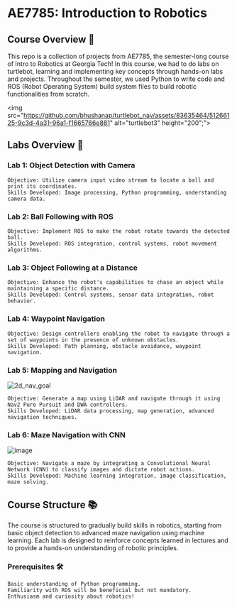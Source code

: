 # AE7785: Introduction to Robotics
## Course Overview 🤖

This repo is a collection of projects from AE7785, the semester-long course of Intro to Robotics at Georgia Tech! In this course, we had to do labs on turtlebot, learning and implementing key concepts through hands-on labs and projects. Throughout the semester, we used Python to write code and ROS (Robot Operating System) build system files to build robotic functionalities from scratch.

<img src="https://github.com/bhushanap/turtlebot_nav/assets/83635464/51266125-9c3d-4a31-96a1-f1665766e881" alt="turtlebot3" height="200";">


## Labs Overview 🚀

### Lab 1: Object Detection with Camera

    Objective: Utilize camera input video stream to locate a ball and print its coordinates.
    Skills Developed: Image processing, Python programming, understanding camera data.

### Lab 2: Ball Following with ROS

    Objective: Implement ROS to make the robot rotate towards the detected ball.
    Skills Developed: ROS integration, control systems, robot movement algorithms.

### Lab 3: Object Following at a Distance

    Objective: Enhance the robot's capabilities to chase an object while maintaining a specific distance.
    Skills Developed: Control systems, sensor data integration, robot behavior.

### Lab 4: Waypoint Navigation

    Objective: Design controllers enabling the robot to navigate through a set of waypoints in the presence of unknown obstacles.
    Skills Developed: Path planning, obstacle avoidance, waypoint navigation.

### Lab 5: Mapping and Navigation

![2d_nav_goal](https://github.com/bhushanap/turtlebot_nav/assets/83635464/9c59e29e-4a08-4aa7-9a7d-bd3dd8e1b7c9)


    Objective: Generate a map using LiDAR and navigate through it using Nav2 Pure Pursuit and DWA controllers.
    Skills Developed: LiDAR data processing, map generation, advanced navigation techniques.

### Lab 6: Maze Navigation with CNN

![image](https://github.com/bhushanap/turtlebot_nav/assets/83635464/d424f34d-a663-45b3-a3d0-0321bff51419)


    Objective: Navigate a maze by integrating a Convolutional Neural Network (CNN) to classify images and dictate robot actions.
    Skills Developed: Machine learning integration, image classification, maze solving.

## Course Structure 📚

The course is structured to gradually build skills in robotics, starting from basic object detection to advanced maze navigation using machine learning. Each lab is designed to reinforce concepts learned in lectures and to provide a hands-on understanding of robotic principles.

### Prerequisites 🛠️

    Basic understanding of Python programming.
    Familiarity with ROS will be beneficial but not mandatory.
    Enthusiasm and curiosity about robotics!
